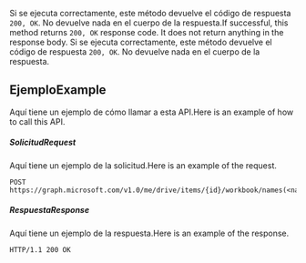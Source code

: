 <span data-ttu-id="f2ba2-p102">Si se ejecuta correctamente, este método devuelve el código de respuesta `200, OK`. No devuelve nada en el cuerpo de la respuesta.</span><span class="sxs-lookup"><span data-stu-id="f2ba2-p102">If successful, this method returns `200, OK` response code. It does not return anything in the response body.</span></span>
Si se ejecuta correctamente, este método devuelve el código de respuesta `200, OK`. No devuelve nada en el cuerpo de la respuesta.

## <span data-ttu-id="f2ba2-117">Ejemplo</span><span class="sxs-lookup"><span data-stu-id="f2ba2-117">Example</span></span>
<a id="example" class="xliff"></a>
<span data-ttu-id="f2ba2-118">Aquí tiene un ejemplo de cómo llamar a esta API.</span><span class="sxs-lookup"><span data-stu-id="f2ba2-118">Here is an example of how to call this API.</span></span>
##### <span data-ttu-id="f2ba2-119">Solicitud</span><span class="sxs-lookup"><span data-stu-id="f2ba2-119">Request</span></span>
<a id="request" class="xliff"></a>
<span data-ttu-id="f2ba2-120">Aquí tiene un ejemplo de la solicitud.</span><span class="sxs-lookup"><span data-stu-id="f2ba2-120">Here is an example of the request.</span></span>
<!-- {
  "blockType": "request",
  "name": "rangefill_clear"
}-->
```http
POST https://graph.microsoft.com/v1.0/me/drive/items/{id}/workbook/names(<name>)/range/format/fill/clear
```

##### <span data-ttu-id="f2ba2-121">Respuesta</span><span class="sxs-lookup"><span data-stu-id="f2ba2-121">Response</span></span>
<a id="response" class="xliff"></a>
<span data-ttu-id="f2ba2-122">Aquí tiene un ejemplo de la respuesta.</span><span class="sxs-lookup"><span data-stu-id="f2ba2-122">Here is an example of the response.</span></span> 
<!-- {
  "blockType": "response",
  "truncated": true,
  "@odata.type": "microsoft.graph.none"
} -->
```http
HTTP/1.1 200 OK
```

<!-- uuid: 8fcb5dbc-d5aa-4681-8e31-b001d5168d79
2015-10-25 14:57:30 UTC -->
<!-- {
  "type": "#page.annotation",
  "description": "RangeFill: clear",
  "keywords": "",
  "section": "documentation",
  "tocPath": ""
}-->